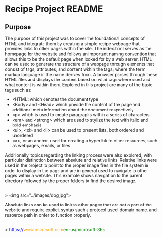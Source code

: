 # Recipe Project README
## Purpose
The purpose of this project was to cover the foundational concepts of HTML and integrate them by creating a simple recipe webpage that provides links to other pages within the site. The index.html serves as the homepage for the website and follows an important naming convention that allows this to be the default page when looked for by a web server. HTML can be used to generate the structure of a webpage through elements that consist of tags, attributes, and content within the tags; where the term markup language in the name derives from. A browser parses through these HTML files and displays the content based on what tags where used and what content is within them. Explored in this project are many of the basic tags such as:
<ul>
  <li> &lt;HTML>which denotes the document type </li>
  <li>&lt;Body> and &lt;Head> which provide the content of the page and additional meta information about the document respectively</li>
  <li>&lt;p> which is used to create paragraphs within a series of characters</li>
  <li>&lt;em> and &lt;strong> which are used to stylize the text with italic and bold emphasis</li>
  <li>&lt;ul>, &lt;ol> and &lt;li> can be used to present lists, both ordered and unordered</li>
  <li>&lt;a>, or an anchor, used for creating a hyperlink to other resources, such as webpages, emails, or files</li>
</ul>
Additionally, topics regarding the linking process were also explored, with particular distinction between absolute and relative links. Relative links were used in the project to point to the proper image files in the file system in order to display in the page and are in general used to navigate to other pages within a website. This example shows navigation to the parent directory followed by the proper folders to find the desired image. <br>
<br>
<p> > &ltimg src="../images/dog.jpg"> </p>
Absolute links can be used to link to other pages that are not a part of the website and require explicit syntax such a protocol used, domain name, and resource path in order to function properly.
<br>
<br>
<p> > <span style="color:blue">https://</span><span style="color:orange">www.microsoft.com</span><span style="color:green">en-us/microsoft-365</span></p>
